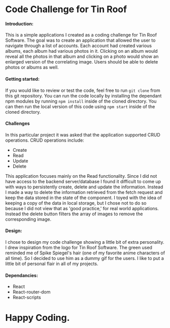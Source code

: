 # Code Challenge for Tin Roof

#### Introduction:
This is a simple applications I created as a coding challenge for Tin Roof Software.  The goal was to create an application that allowed the user to navigate through a list of accounts.  Each account had created various albums, each album had various photos in it.  Clicking on an album would reveal all the photos in that album and clicking on a photo would show an enlarged version of the correlating image.  Users should be able to delete photos or albums as well.

#### Getting started:

If you would like to review or test the code, feel free to run <nr/>```git clone```<nr/> from this git repository.  You can run the code locally by installing the dependant npm modules by running <nr/>```npm install```<nr/> inside of the cloned directory.  You can then run the local version of this code using <nr/>```npm start```<nr/> inside of the cloned directory.

#### Challenges
In this particular project it was asked that the application supported CRUD operations.  CRUD operations include:
 - Create
 - Read
 - Update
 - Delete

This application focuses mainly on the Read functionality.  Since I did not have access to the backend server/database I found it difficult to come up with ways to persistently create, delete and update the information.  Instead I made a way to delete the information retrieved from the fetch request and keep the data stored in the state of the component.  I toyed with the idea of keeping a copy of the data in local storage, but I chose not to do so because I did not view that as 'good practice,' for real world applications.  Instead the delete button filters the array of images to remove the corresponding image.

#### Design:
I chose to design my code challenge showing a little bit of extra personality.  I drew inspiration from the logo for Tin Roof Software.  The green used reminded me of Spike Spiegel's hair (one of my favorite anime characters of all time).  So I decided to use him as a dummy gif for the users.  I like to put a little bit of personal flair in all of my projects.

#### Dependancies:
- React
- React-router-dom
- React-scripts

# Happy Coding.